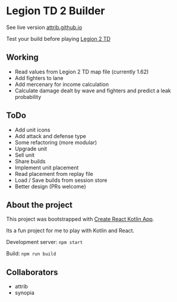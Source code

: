 # Legion TD 2 Builder

See live version [attrib.github.io](https://attrib.github.io)

Test your build before playing [Legion 2 TD](http://legiontd2.com)

## Working

* Read values from Legion 2 TD map file (currently 1.62)
* Add fighters to lane
* Add mercenary for income calculation
* Calculate damage dealt by wave and fighters and predict a leak probability 

## ToDo

* Add unit icons
* Add attack and defense type
* Some refactoring (more modular)
* Upgrade unit
* Sell unit
* Share builds
* Implement unit placement
* Read placement from replay file
* Load / Save builds from session store
* Better design (PRs welcome)

## About the project

This project was bootstrapped with [Create React Kotlin App](https://github.com/JetBrains/create-react-kotlin-app).

Its a fun project for me to play with Kotlin and React.

Development server: `npm start`

Build: `npm run build`

## Collaborators

* attrib
* synopia